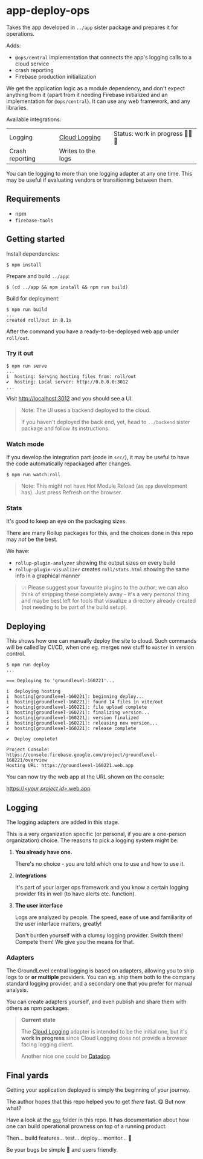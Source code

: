 # app-deploy-ops

Takes the app developed in `../app` sister package and prepares it for operations.

Adds:

- `@ops/central` implementation that connects the app's logging calls to a cloud service
- crash reporting
- Firebase production initialization

We get the application logic as a module dependency, and don't expect anything from it (apart from it needing Firebase initialized and an implementation for `@ops/central`). It can use any web framework, and any libraries.

Available integrations:

||||
|---|---|---|
|Logging|[Cloud Logging](https://cloud.google.com/logging)|Status: work in progress 🚧🚧🚧|
|Crash reporting|Writes to the logs|

You can tie logging to more than one logging adapter at any one time. This may be useful if evaluating vendors or transitioning between them.


## Requirements

- npm
- `firebase-tools`


## Getting started

Install dependencies:

```
$ npm install
```

Prepare and build `../app`:

```
$ (cd ../app && npm install && npm run build)
```

Build for deployment:

```
$ npm run build
...
created roll/out in 8.1s
```

After the command you have a ready-to-be-deployed web app under `roll/out`.


### Try it out

```
$ npm run serve
...
i  hosting: Serving hosting files from: roll/out
✔  hosting: Local server: http://0.0.0.0:3012
...
```

Visit [http://localhost:3012](http://localhost:3012) and you should see a UI.

>Note: The UI uses a backend deployed to the cloud.
>
>If you haven't deployed the back end, yet, head to `../backend` sister package and follow its instructions.


### Watch mode

If you develop the integration part (code in `src/`), it may be useful to have the code automatically repackaged after changes.

```
$ npm run watch:roll
```

>Note: This might not have Hot Module Reload (as `app` development has). Just press Refresh on the browser.

<!-- hint: contributions on setting up HMR for Rollup are welcome :)
-->

### Stats

It's good to keep an eye on the packaging sizes.

There are many Rollup packages for this, and the choices done in this repo may *not* be the best.

We have:

- `rollup-plugin-analyzer` showing the output sizes on every build
- `rollup-plugin-visualizer` creates `roll/stats.html` showing the same info in a graphical manner

>💡: Please suggest your favourite plugins to the author; we can also think of stripping these completely away - it's a very personal thing and maybe best left for tools that visualize a directory already created (not needing to be part of the build setup).


## Deploying

This shows how one can manually deploy the site to cloud. Such commands will be called by CI/CD, when one eg. merges new stuff to `master` in version control.

```
$ npm run deploy
...

=== Deploying to 'groundlevel-160221'...

i  deploying hosting
i  hosting[groundlevel-160221]: beginning deploy...
i  hosting[groundlevel-160221]: found 14 files in vite/out
✔  hosting[groundlevel-160221]: file upload complete
i  hosting[groundlevel-160221]: finalizing version...
✔  hosting[groundlevel-160221]: version finalized
i  hosting[groundlevel-160221]: releasing new version...
✔  hosting[groundlevel-160221]: release complete

✔  Deploy complete!

Project Console: https://console.firebase.google.com/project/groundlevel-160221/overview
Hosting URL: https://groundlevel-160221.web.app
```

You can now try the web app at the URL shown on the console:

[https://&lt;<i>your project id</i>&gt;.web.app](https://YOUR-PROJECT-ID.web.app)


## Logging

The logging adapters are added in this stage.

This is a very organization specific (or personal, if you are a one-person organization) choice. The reasons to pick a logging system might be:

1. **You already have one.** 

	There's no choice - you are told which one to use and how to use it.

2. **Integrations**

	It's part of your larger ops framework and you know a certain logging provider fits in well (to have alerts etc. function).

3. **The user interface**

	Logs are analyzed by people. The speed, ease of use and familiarity of the user interface matters, greatly!
	
	Don't burden yourself with a clumsy logging provider. Switch them! Compete them! We give you the means for that.

### Adapters

The GroundLevel central logging is based on adapters, allowing you to ship logs to or **or multiple** providers. You can eg. ship them both to the company standard logging provider, and a secondary one that you prefer for manual analysis.

You can create adapters yourself, and even publish and share them with others as npm packages.

>**Current state**
>
>The [Cloud Logging](https://cloud.google.com/logging) adapter is intended to be the initial one, but it's **work in progress** since Cloud Logging does not provide a browser facing logging client.
>
>Another nice one could be [Datadog](https://www.datadoghq.com). 


## Final yards

Getting your application deployed is simply the beginning of your journey.

The author hopes that this repo helped you to get *there* fast. 😋 
But now what?

Have a look at the [`ops`](../../ops) folder in this repo. It has documentation about how one can build operational prowness on top of a running product.

Then... build features... test... deploy... monitor... 🔁

Be your bugs be simple 🐞 and users friendly.

